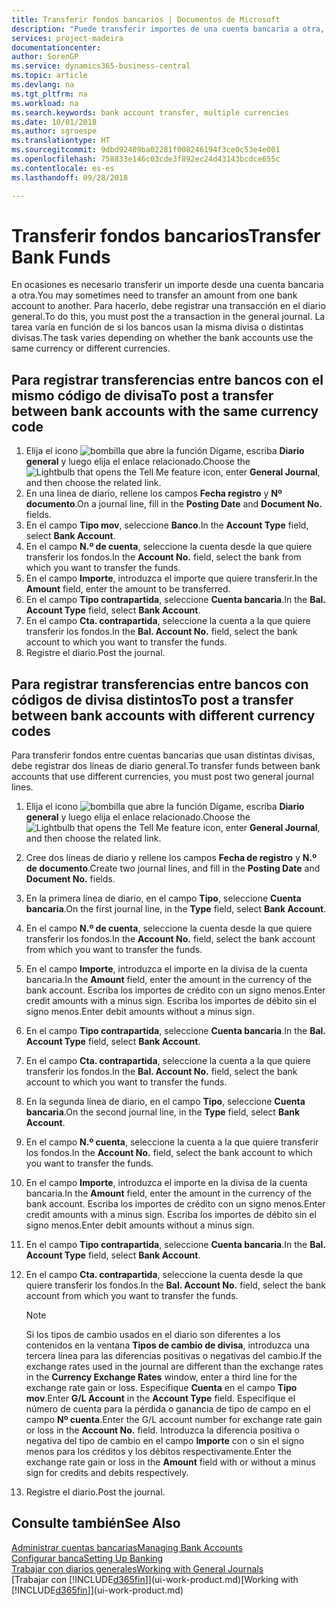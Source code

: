 ```yaml
---
title: Transferir fondos bancarios | Documentos de Microsoft
description: "Puede transferir importes de una cuenta bancaria a otra, con divisas distintas, registrando la transacción en el diario general."
services: project-madeira
documentationcenter: 
author: SorenGP
ms.service: dynamics365-business-central
ms.topic: article
ms.devlang: na
ms.tgt_pltfrm: na
ms.workload: na
ms.search.keywords: bank account transfer, multiple currencies
ms.date: 10/01/2018
ms.author: sgroespe
ms.translationtype: HT
ms.sourcegitcommit: 9dbd92409ba02281f008246194f3ce0c53e4e001
ms.openlocfilehash: 758833e146c03cde3f892ec24d43143bcdce655c
ms.contentlocale: es-es
ms.lasthandoff: 09/28/2018

---
```

# <a name="transfer-bank-funds"></a><span data-ttu-id="6bf89-103">Transferir fondos bancarios</span><span class="sxs-lookup"><span data-stu-id="6bf89-103">Transfer Bank Funds</span></span>
<span data-ttu-id="6bf89-104">En ocasiones es necesario transferir un importe desde una cuenta bancaria a otra.</span><span class="sxs-lookup"><span data-stu-id="6bf89-104">You may sometimes need to transfer an amount from one bank account to another.</span></span> <span data-ttu-id="6bf89-105">Para hacerlo, debe registrar una transacción en el diario general.</span><span class="sxs-lookup"><span data-stu-id="6bf89-105">To do this, you must post the a transaction in the general journal.</span></span> <span data-ttu-id="6bf89-106">La tarea varía en función de si los bancos usan la misma divisa o distintas divisas.</span><span class="sxs-lookup"><span data-stu-id="6bf89-106">The task varies depending on whether the bank accounts use the same currency or different currencies.</span></span>

## <a name="to-post-a-transfer-between-bank-accounts-with-the-same-currency-code"></a><span data-ttu-id="6bf89-107">Para registrar transferencias entre bancos con el mismo código de divisa</span><span class="sxs-lookup"><span data-stu-id="6bf89-107">To post a transfer between bank accounts with the same currency code</span></span>
1. <span data-ttu-id="6bf89-108">Elija el icono ![bombilla que abre la función Dígame](media/ui-search/search_small.png "Dígame que desea hacer"), escriba **Diario general** y luego elija el enlace relacionado.</span><span class="sxs-lookup"><span data-stu-id="6bf89-108">Choose the ![Lightbulb that opens the Tell Me feature](media/ui-search/search_small.png "Tell me what you want to do") icon, enter **General Journal**, and then choose the related link.</span></span>
2. <span data-ttu-id="6bf89-109">En una línea de diario, rellene los campos **Fecha registro** y **Nº documento**.</span><span class="sxs-lookup"><span data-stu-id="6bf89-109">On a journal line, fill in the **Posting Date** and **Document No.** fields.</span></span>
3. <span data-ttu-id="6bf89-110">En el campo **Tipo mov**, seleccione **Banco**.</span><span class="sxs-lookup"><span data-stu-id="6bf89-110">In the **Account Type** field, select **Bank Account**.</span></span>
4. <span data-ttu-id="6bf89-111">En el campo **N.º de cuenta**, seleccione la cuenta desde la que quiere transferir los fondos.</span><span class="sxs-lookup"><span data-stu-id="6bf89-111">In the **Account No.** field, select the bank from which you want to transfer the funds.</span></span>
5. <span data-ttu-id="6bf89-112">En el campo **Importe**, introduzca el importe que quiere transferir.</span><span class="sxs-lookup"><span data-stu-id="6bf89-112">In the **Amount** field, enter the amount to be transferred.</span></span>
6. <span data-ttu-id="6bf89-113">En el campo **Tipo contrapartida**, seleccione **Cuenta bancaria**.</span><span class="sxs-lookup"><span data-stu-id="6bf89-113">In the **Bal. Account Type** field, select **Bank Account**.</span></span>
7. <span data-ttu-id="6bf89-114">En el campo **Cta. contrapartida**, seleccione la cuenta a la que quiere transferir los fondos.</span><span class="sxs-lookup"><span data-stu-id="6bf89-114">In the **Bal. Account No.** field, select the bank account to which you want to transfer the funds.</span></span>
8. <span data-ttu-id="6bf89-115">Registre el diario.</span><span class="sxs-lookup"><span data-stu-id="6bf89-115">Post the journal.</span></span>

## <a name="to-post-a-transfer-between-bank-accounts-with-different-currency-codes"></a><span data-ttu-id="6bf89-116">Para registrar transferencias entre bancos con códigos de divisa distintos</span><span class="sxs-lookup"><span data-stu-id="6bf89-116">To post a transfer between bank accounts with different currency codes</span></span>
<span data-ttu-id="6bf89-117">Para transferir fondos entre cuentas bancarias que usan distintas divisas, debe registrar dos líneas de diario general.</span><span class="sxs-lookup"><span data-stu-id="6bf89-117">To transfer funds between bank accounts that use different currencies, you must post two general journal lines.</span></span>

1. <span data-ttu-id="6bf89-118">Elija el icono ![bombilla que abre la función Dígame](media/ui-search/search_small.png "Dígame que desea hacer"), escriba **Diario general** y luego elija el enlace relacionado.</span><span class="sxs-lookup"><span data-stu-id="6bf89-118">Choose the ![Lightbulb that opens the Tell Me feature](media/ui-search/search_small.png "Tell me what you want to do") icon, enter **General Journal**, and then choose the related link.</span></span>
2. <span data-ttu-id="6bf89-119">Cree dos líneas de diario y rellene los campos **Fecha de registro** y **N.º de documento**.</span><span class="sxs-lookup"><span data-stu-id="6bf89-119">Create two journal lines, and fill in the **Posting Date** and **Document No.** fields.</span></span>
3. <span data-ttu-id="6bf89-120">En la primera línea de diario, en el campo **Tipo**, seleccione **Cuenta bancaria**.</span><span class="sxs-lookup"><span data-stu-id="6bf89-120">On the first journal line, in the **Type** field, select **Bank Account**.</span></span>
4. <span data-ttu-id="6bf89-121">En el campo **N.º de cuenta**, seleccione la cuenta desde la que quiere transferir los fondos.</span><span class="sxs-lookup"><span data-stu-id="6bf89-121">In the **Account No.** field, select the bank account from which you want to transfer the funds.</span></span>
5. <span data-ttu-id="6bf89-122">En el campo **Importe**, introduzca el importe en la divisa de la cuenta bancaria.</span><span class="sxs-lookup"><span data-stu-id="6bf89-122">In the **Amount** field, enter the amount in the currency of the bank account.</span></span> <span data-ttu-id="6bf89-123">Escriba los importes de crédito con un signo menos.</span><span class="sxs-lookup"><span data-stu-id="6bf89-123">Enter credit amounts with a minus sign.</span></span> <span data-ttu-id="6bf89-124">Escriba los importes de débito sin el signo menos.</span><span class="sxs-lookup"><span data-stu-id="6bf89-124">Enter debit amounts without a minus sign.</span></span>
6. <span data-ttu-id="6bf89-125">En el campo **Tipo contrapartida**, seleccione **Cuenta bancaria**.</span><span class="sxs-lookup"><span data-stu-id="6bf89-125">In the **Bal. Account Type** field, select **Bank Account**.</span></span>
7. <span data-ttu-id="6bf89-126">En el campo **Cta. contrapartida**, seleccione la cuenta a la que quiere transferir los fondos.</span><span class="sxs-lookup"><span data-stu-id="6bf89-126">In the **Bal. Account No.** field, select the bank account to which you want to transfer the funds.</span></span>
8. <span data-ttu-id="6bf89-127">En la segunda línea de diario, en el campo **Tipo**, seleccione **Cuenta bancaria**.</span><span class="sxs-lookup"><span data-stu-id="6bf89-127">On the second journal line, in the **Type** field, select **Bank Account**.</span></span>
9. <span data-ttu-id="6bf89-128">En el campo **N.º cuenta**, seleccione la cuenta a la que quiere transferir los fondos.</span><span class="sxs-lookup"><span data-stu-id="6bf89-128">In the **Account No.** field, select the bank account to which you want to transfer the funds.</span></span>
10. <span data-ttu-id="6bf89-129">En el campo **Importe**, introduzca el importe en la divisa de la cuenta bancaria.</span><span class="sxs-lookup"><span data-stu-id="6bf89-129">In the **Amount** field, enter the amount in the currency of the bank account.</span></span> <span data-ttu-id="6bf89-130">Escriba los importes de crédito con un signo menos.</span><span class="sxs-lookup"><span data-stu-id="6bf89-130">Enter credit amounts with a minus sign.</span></span> <span data-ttu-id="6bf89-131">Escriba los importes de débito sin el signo menos.</span><span class="sxs-lookup"><span data-stu-id="6bf89-131">Enter debit amounts without a minus sign.</span></span>
11. <span data-ttu-id="6bf89-132">En el campo **Tipo contrapartida**, seleccione **Cuenta bancaria**.</span><span class="sxs-lookup"><span data-stu-id="6bf89-132">In the **Bal. Account Type** field, select **Bank Account**.</span></span>  
12. <span data-ttu-id="6bf89-133">En el campo **Cta. contrapartida**, seleccione la cuenta desde la que quiere transferir los fondos.</span><span class="sxs-lookup"><span data-stu-id="6bf89-133">In the **Bal. Account No.** field, select the bank account from which you want to transfer the funds.</span></span>

    > [!NOTE]  
    > <span data-ttu-id="6bf89-134">Si los tipos de cambio usados en el diario son diferentes a los contenidos en la ventana **Tipos de cambio de divisa**, introduzca una tercera línea para las diferencias positivas o negativas del cambio.</span><span class="sxs-lookup"><span data-stu-id="6bf89-134">If the exchange rates used in the journal are different than the exchange rates in the **Currency Exchange Rates** window, enter a third line for the exchange rate gain or loss.</span></span> <span data-ttu-id="6bf89-135">Especifique **Cuenta** en el campo **Tipo mov**.</span><span class="sxs-lookup"><span data-stu-id="6bf89-135">Enter **G/L Account** in the **Account Type** field.</span></span> <span data-ttu-id="6bf89-136">Especifique el número de cuenta para la pérdida o ganancia de tipo de campo en el campo **Nº cuenta**.</span><span class="sxs-lookup"><span data-stu-id="6bf89-136">Enter the G/L account number for exchange rate gain or loss in the **Account No.** field.</span></span> <span data-ttu-id="6bf89-137">Introduzca la diferencia positiva o negativa del tipo de cambio en el campo **Importe** con o sin el signo menos para los créditos y los débitos respectivamente.</span><span class="sxs-lookup"><span data-stu-id="6bf89-137">Enter the exchange rate gain or loss in the **Amount** field with or without a minus sign for credits and debits respectively.</span></span>
13. <span data-ttu-id="6bf89-138">Registre el diario.</span><span class="sxs-lookup"><span data-stu-id="6bf89-138">Post the journal.</span></span>

## <a name="see-also"></a><span data-ttu-id="6bf89-139">Consulte también</span><span class="sxs-lookup"><span data-stu-id="6bf89-139">See Also</span></span>
[<span data-ttu-id="6bf89-140">Administrar cuentas bancarias</span><span class="sxs-lookup"><span data-stu-id="6bf89-140">Managing Bank Accounts</span></span>](bank-manage-bank-accounts.md)  
[<span data-ttu-id="6bf89-141">Configurar banca</span><span class="sxs-lookup"><span data-stu-id="6bf89-141">Setting Up Banking</span></span>](bank-setup-banking.md)  
[<span data-ttu-id="6bf89-142">Trabajar con diarios generales</span><span class="sxs-lookup"><span data-stu-id="6bf89-142">Working with General Journals</span></span>](ui-work-general-journals.md)  
<span data-ttu-id="6bf89-143">[Trabajar con [!INCLUDE[d365fin](includes/d365fin_md.md)]](ui-work-product.md)</span><span class="sxs-lookup"><span data-stu-id="6bf89-143">[Working with [!INCLUDE[d365fin](includes/d365fin_md.md)]](ui-work-product.md)</span></span>

